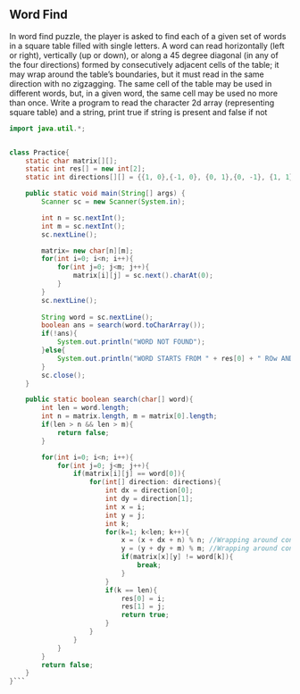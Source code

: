 ## Word Find

In word find puzzle, the player is asked to find each of a given set of words in a square table filled with single letters. A word can read horizontally 
(left or right), vertically (up or down), or along a 45 degree diagonal (in any of the four directions) formed by consecutively adjacent cells of the table; 
it may wrap around the table’s boundaries, but it must read in the same direction with no zigzagging. The same cell of the table may be used in different words, but,
in a given word, the same cell may be used no more than once. 
Write a program to read the character 2d array (representing square table) and a string, print true if string is present and false if not




```java
import java.util.*;


class Practice{
    static char matrix[][];
    static int res[] = new int[2];
    static int directions[][] = {{1, 0},{-1, 0}, {0, 1},{0, -1}, {1, 1}, {-1, -1}, {1, -1}, {-1, 1}};

    public static void main(String[] args) {
        Scanner sc = new Scanner(System.in);

        int n = sc.nextInt();
        int m = sc.nextInt();
        sc.nextLine();

        matrix= new char[n][m];
        for(int i=0; i<n; i++){
            for(int j=0; j<m; j++){
                matrix[i][j] = sc.next().charAt(0);
            }
        }
        sc.nextLine();
    
        String word = sc.nextLine();
        boolean ans = search(word.toCharArray());
        if(!ans){
            System.out.println("WORD NOT FOUND");
        }else{
            System.out.println("WORD STARTS FROM " + res[0] + " ROw AND " + res[1] + " COL.");
        }
        sc.close();
    }

    public static boolean search(char[] word){
        int len = word.length;
        int n = matrix.length, m = matrix[0].length;
        if(len > n && len > m){
            return false;
        }

        for(int i=0; i<n; i++){
            for(int j=0; j<m; j++){
                if(matrix[i][j] == word[0]){
                    for(int[] direction: directions){
                        int dx = direction[0];
                        int dy = direction[1];
                        int x = i;
                        int y = j;
                        int k;
                        for(k=1; k<len; k++){
                            x = (x + dx + n) % n; //Wrapping around condition
                            y = (y + dy + m) % m; //Wrapping around condition
                            if(matrix[x][y] != word[k]){
                                break;
                            }
                        }
                        if(k == len){
                            res[0] = i;
                            res[1] = j;
                            return true;
                        }
                    }
                }
            }
        }
        return false;
    }
}```
